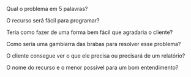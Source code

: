 Qual o problema em 5 palavras?

O recurso será fácil para programar?

Teria como fazer de uma forma bem fácil que agradaria o cliente?

Como seria uma gambiarra das brabas para resolver esse problema?

O cliente consegue ver o que ele precisa ou precisará de um relatório?

O nome do recurso e o menor possível para um bom entendimento?